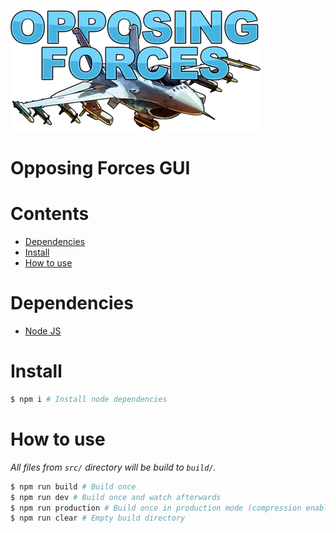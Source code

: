 ![logo](logo.png)

Opposing Forces GUI
===

# Contents
* [Dependencies](#dependencies)
* [Install](#install)
* [How to use](#how-to-use)

# Dependencies
* [Node JS](https://nodejs.org)

# Install
```bash
$ npm i # Install node dependencies
```

# How to use
*All files from ```src/``` directory will be build to ```build/```.*

```bash
$ npm run build # Build once
$ npm run dev # Build once and watch afterwards
$ npm run production # Build once in production mode (compression enabled, debugging removed)
$ npm run clear # Empty build directory
```
